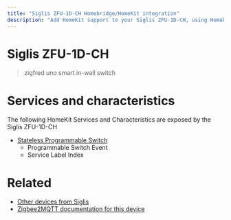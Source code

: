 ```yaml
---
title: "Siglis ZFU-1D-CH Homebridge/HomeKit integration"
description: "Add HomeKit support to your Siglis ZFU-1D-CH, using Homebridge, Zigbee2MQTT and homebridge-z2m."
---
```

<!---
This file has been GENERATED using src/docgen/docgen.ts
DO NOT EDIT THIS FILE MANUALLY!
-->
# Siglis ZFU-1D-CH
> zigfred uno smart in-wall switch


# Services and characteristics
The following HomeKit Services and Characteristics are exposed by
the Siglis ZFU-1D-CH

* [Stateless Programmable Switch](../../action.md)
  * Programmable Switch Event
  * Service Label Index


# Related
* [Other devices from Siglis](../index.md#siglis)
* [Zigbee2MQTT documentation for this device](https://www.zigbee2mqtt.io/devices/ZFU-1D-CH.html)